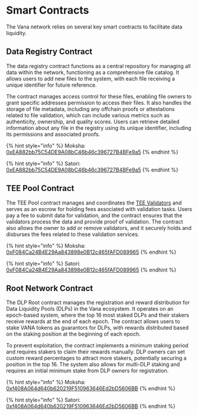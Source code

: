# Smart Contracts

The Vana network relies on several key smart contracts to facilitate data liquidity.

## Data Registry Contract

The data registry contract functions as a central repository for managing all data within the network, functioning as a comprehensive file catalog. It allows users to add new files to the system, with each file receiving a unique identifier for future reference.

The contract manages access control for these files, enabling file owners to grant specific addresses permission to access their files. It also handles the storage of file metadata, including any offchain proofs or attestations related to file validation, which can include various metrics such as authenticity, ownership, and quality scores. Users can retrieve detailed information about any file in the registry using its unique identifier, including its permissions and associated proofs.

{% hint style="info" %}
Moksha: [0xEA882bb75C54DE9A08bC46b46c396727B4BFe9a5](https://moksha.vanascan.io/address/0xEA882bb75C54DE9A08bC46b46c396727B4BFe9a5)
{% endhint %}

{% hint style="info" %}
Satori: [0xEA882bb75C54DE9A08bC46b46c396727B4BFe9a5](https://satori.vanascan.io/address/0xEA882bb75C54DE9A08bC46b46c396727B4BFe9a5)
{% endhint %}

## TEE Pool Contract

The TEE Pool contract manages and coordinates the [TEE Validators](../roles/satya-validators.md) and serves as an escrow for holding fees associated with validation tasks. Users pay a fee to submit data for validation, and the contract ensures that the validators process the data and provide proof of validation. The contract also allows the owner to add or remove validators, and it securely holds and disburses the fees related to these validation services.

{% hint style="info" %}
Moksha: [0xF084Ca24B4E29Aa843898e0B12c465fAFD089965](https://moksha.vanascan.io/address/0xF084Ca24B4E29Aa843898e0B12c465fAFD089965)
{% endhint %}

{% hint style="info" %}
Satori: [0xF084Ca24B4E29Aa843898e0B12c465fAFD089965](https://satori.vanascan.io/address/0xF084Ca24B4E29Aa843898e0B12c465fAFD089965)
{% endhint %}

## Root Network Contract

The DLP Root contract manages the registration and reward distribution for Data Liquidity Pools (DLPs) in the Vana ecosystem. It operates on an epoch-based system, where the top 16 most staked DLPs and their stakers receive rewards at the end of each epoch. The contract allows users to stake VANA tokens as guarantors for DLPs, with rewards distributed based on the staking position at the beginning of each epoch.

To prevent exploitation, the contract implements a minimum staking period and requires stakers to claim their rewards manually. DLP owners can set custom reward percentages to attract more stakers, potentially securing a position in the top 16. The system also allows for multi-DLP staking and requires an initial minimum stake from DLP owners for registration.

{% hint style="info" %}
Moksha:  [0xf408A064d640b620219F510963646Ed2bD5606BB](https://moksha.vanascan.io/address/0xf408A064d640b620219F510963646Ed2bD5606BB)
{% endhint %}

{% hint style="info" %}
Satori: [0xf408A064d640b620219F510963646Ed2bD5606BB](https://satori.vanascan.io/address/0xf408A064d640b620219F510963646Ed2bD5606BB)
{% endhint %}
